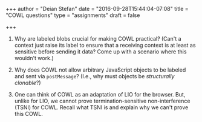 +++
author = "Deian Stefan"
date = "2016-09-28T15:44:04-07:08"
title = "COWL questions"
type = "assignments"
draft = false

+++

1. Why are labeled blobs crucial for making COWL practical? (Can't a context
   just raise its label to ensure that a receiving context is at least as
   sensitive before sending it data? Come up with a scenario where this
   wouldn't work.)

2. Why does COWL not allow arbitrary JavaScript objects to be labeled and sent
   via `postMessage`? (I.e., why must objects be _structurally clonable_?)

3. One can think of COWL as an adaptation of LIO for the browser. But, unlike
   for LIO, we cannot prove termination-sensitive non-interference (TSNI) for
   COWL. Recall what TSNI is and explain why we can't prove this COWL.
